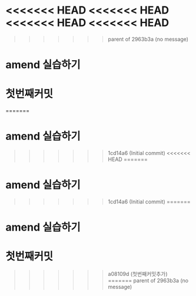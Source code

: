 <<<<<<< HEAD
<<<<<<< HEAD
<<<<<<< HEAD
<<<<<<< HEAD
=======
>>>>>>> parent of 2963b3a (no message)
# amend 실습하기
# 첫번째커밋
=======
# amend 실습하기
>>>>>>> 1cd14a6 (Initial commit)
<<<<<<< HEAD
=======
# amend 실습하기
>>>>>>> 1cd14a6 (Initial commit)
=======
# amend 실습하기
# 첫번째커밋
>>>>>>> a08109d (첫번째커밋추가)
=======
>>>>>>> parent of 2963b3a (no message)
